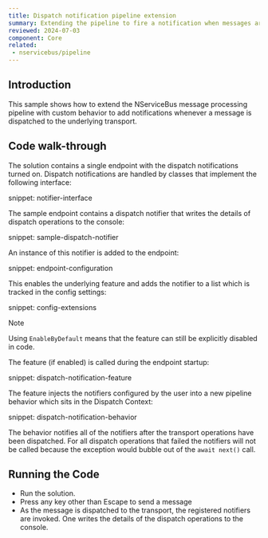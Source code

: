 ```yaml
---
title: Dispatch notification pipeline extension
summary: Extending the pipeline to fire a notification when messages are dispatched.
reviewed: 2024-07-03
component: Core
related:
 - nservicebus/pipeline
---
```


## Introduction

This sample shows how to extend the NServiceBus message processing pipeline with custom behavior to add notifications whenever a message is dispatched to the underlying transport.

## Code walk-through

The solution contains a single endpoint with the dispatch notifications turned on. Dispatch notifications are handled by classes that implement the following interface:

snippet: notifier-interface

The sample endpoint contains a dispatch notifier that writes the details of dispatch operations to the console:

snippet: sample-dispatch-notifier

An instance of this notifier is added to the endpoint:

snippet: endpoint-configuration

This enables the underlying feature and adds the notifier to a list which is tracked in the config settings:

snippet: config-extensions

> [!NOTE]
> Using `EnableByDefault` means that the feature can still be explicitly disabled in code.

The feature (if enabled) is called during the endpoint startup:

snippet: dispatch-notification-feature

The feature injects the notifiers configured by the user into a new pipeline behavior which sits in the Dispatch Context:

snippet: dispatch-notification-behavior

The behavior notifies all of the notifiers after the transport operations have been dispatched. For all dispatch operations that failed the notifiers will not be called because the exception would bubble out of the `await next()` call.

## Running the Code

 * Run the solution.
 * Press any key other than Escape to send a message
 * As the message is dispatched to the transport, the registered notifiers are invoked. One writes the details of the dispatch operations to the console.